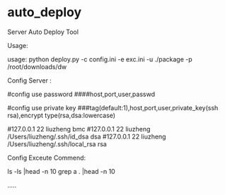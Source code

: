 auto_deploy
===========

Server Auto Deploy Tool


Usage:

usage: python deploy.py -c config.ini -e exc.ini -u ./package -p /root/downloads/dw



Config Server :

#config use password
####host,port,user,passwd

#config use private key
###tag(default:1),host,port,user,private_key(ssh rsa),encrypt type(rsa,dsa:lowercase)

#127.0.0.1 22 liuzheng bmc
#127.0.0.1 22 liuzheng /Users/liuzheng/.ssh/id_dsa dsa
#127.0.0.1 22 liuzheng /Users/liuzheng/.ssh/local_rsa rsa



Config Exceute Commend:

ls -ls |head -n 10
grep a . |head -n 10

.....

